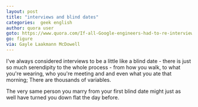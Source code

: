 ```yaml
---
layout: post
title: "interviews and blind dates"
categories:  geek english
author: quora user
goto: https://www.quora.com/If-all-Google-engineers-had-to-re-interview-to-keep-their-job-what-percentage-would-succeed?ref=speak.junglestar.org
go: figure
via: Gayle Laakmann McDowell
---
```

I've always considered interviews to be a little like a blind date -  there is just so much serendipity to the whole process - from how you walk, to what you're wearing, who you're meeting and and even what you  ate that morning; There are thousands of variables.  

The very same person you marry from your first blind date might just as well have turned you down flat the day before.

